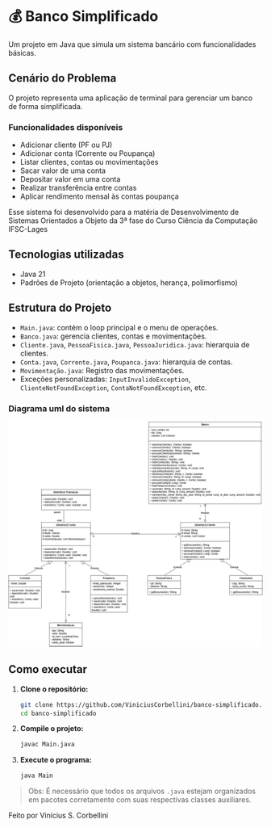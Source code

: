 # 💰 Banco Simplificado

Um projeto em Java que simula um sistema bancário com funcionalidades básicas.

## Cenário do Problema

O projeto representa uma aplicação de terminal para gerenciar um banco de forma simplificada.

### Funcionalidades disponíveis

- Adicionar cliente (PF ou PJ)
- Adicionar conta (Corrente ou Poupança)
- Listar clientes, contas ou movimentações
- Sacar valor de uma conta
- Depositar valor em uma conta
- Realizar transferência entre contas
- Aplicar rendimento mensal às contas poupança

Esse sistema foi desenvolvido para a matéria de Desenvolvimento de Sistemas Orientados a Objeto da 3ª fase do Curso Ciência da Computação IFSC-Lages
  
## Tecnologias utilizadas

- Java 21
- Padrões de Projeto (orientação a objetos, herança, polimorfismo)

## Estrutura do Projeto

- `Main.java`: contém o loop principal e o menu de operações.
- `Banco.java`: gerencia clientes, contas e movimentações.
- `Cliente.java`, `PessoaFisica.java`, `PessoaJuridica.java`: hierarquia de clientes.
- `Conta.java`, `Corrente.java`, `Poupanca.java`: hierarquia de contas.
- `Movimentação.java`: Registro das movimentações.
- Exceções personalizadas: `InputInvalidoException`, `ClienteNotFoundException`, `ContaNotFoundException`, etc.

### Diagrama uml do sistema
![Diagrama do sistema](BancoDOO.png)

## Como executar

1. **Clone o repositório:**
   ```bash
   git clone https://github.com/ViniciusCorbellini/banco-simplificado.git
   cd banco-simplificado
   ```

2. **Compile o projeto:**
   ```bash
   javac Main.java
   ```

3. **Execute o programa:**
   ```bash
   java Main
   ```

>Obs: É necessário que todos os arquivos `.java` estejam organizados em pacotes corretamente com suas respectivas classes auxiliares.

Feito por Vinícius S. Corbellini
